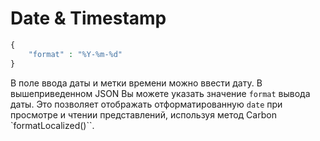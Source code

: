 # Date & Timestamp

```php
{
    "format" : "%Y-%m-%d"
}
```

В поле ввода даты и метки времени можно ввести дату. В вышеприведенном JSON Вы можете указать значение `format` вывода даты. Это позволяет отображать отформатированную `date` при просмотре и чтении представлений, используя метод Carbon \`formatLocalized\(\)\`\`.

